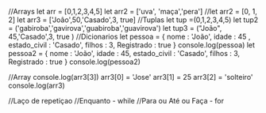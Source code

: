 //Arrays
let arr = [0,1,2,3,4,5]
let arr2 = ['uva', 'maça','pera']
//let arr2 = [0, 1, 2]
let arr3 = ['Joâo',50,'Casado',3, true]
//Tuplas
let tup =(0,1,2,3,4,5)
let tup2 = ('gabiroba','gavirova','guabiroba','guavirova')
let tup3 = ("João", 45,'Casado',3, true )
//Dicionarios
let pessoa = {
    nome : 'João',
    idade : 45 ,
    estado_civil : 'Casado',
    filhos : 3,
    Registrado : true
}
console.log(pessoa)
let pessoa2 = {
    nome : 'João',
    idade : 45,
    estado_civil : 'Casado',
    filhos : 3,
    Registrado : true
}
console.log(pessoa2)

//Array
console.log(arr3[3])
arr3[0] = 'Jose'
arr3[1] = 25
arr3[2] = 'solteiro'
console.log(arr3)

//Laço de repetiçao
//Enquanto - while
//Para ou Até ou Faça - for

